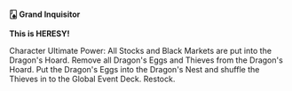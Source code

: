 #### 🂫 Grand Inquisitor

**This is HERESY!**

Character Ultimate Power: All Stocks and Black Markets are put into the Dragon's Hoard. Remove all Dragon's Eggs and Thieves from the Dragon's Hoard. Put the Dragon's Eggs into the Dragon's Nest and shuffle the Thieves in to the Global Event Deck. Restock.
